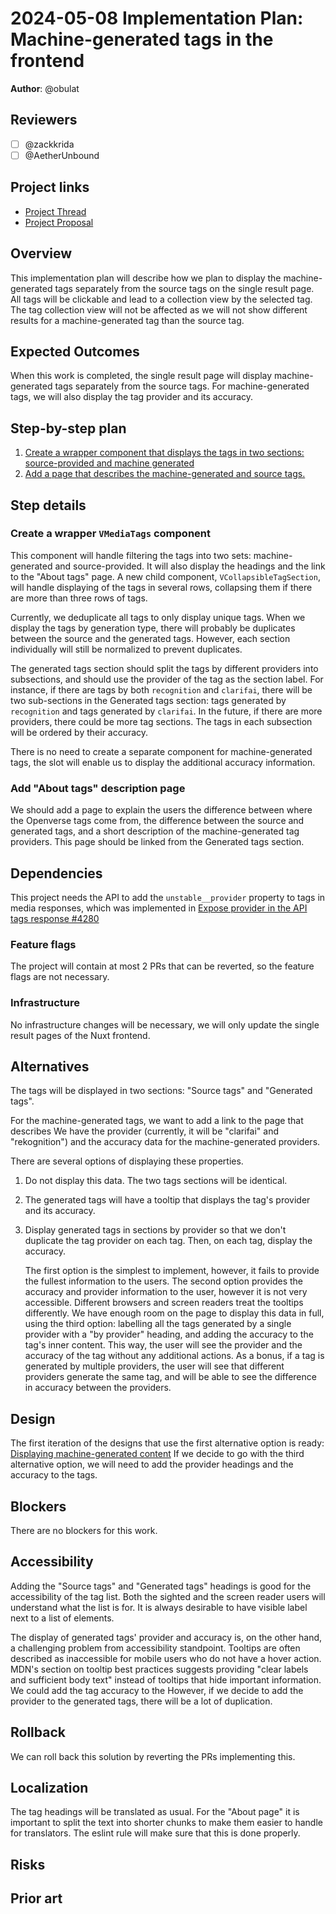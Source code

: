# 2024-05-08 Implementation Plan: Machine-generated tags in the frontend

**Author**: @obulat

<!-- See the implementation plan guide for more information: https://github.com/WordPress/openverse/tree/19791f51c063d0979112f4b9f4eeace04c8cf5ff/docs/projects#implementation-plans-status-in-rfc -->
<!-- This template is exhaustive and may include sections which aren't relevant to your project. Feel free to remove any sections which would not be useful to have. -->

## Reviewers

<!-- Choose two people at your discretion who make sense to review this based on their existing expertise. Check in to make sure folks aren't currently reviewing more than one other proposal or RFC. -->

- [ ] @zackkrida
- [ ] @AetherUnbound

## Project links

<!-- Enumerate any references to other documents/pages, including milestones and other plans -->

- [Project Thread](https://github.com/WordPress/openverse/issues/431)
- [Project Proposal](/projects/proposals/rekognition_data/20240320-project_proposal_rekognition_data.md)

## Overview

<!-- An overview of the implementation plan, if necessary. Save any specific steps for the section(s) below. -->

This implementation plan will describe how we plan to display the
machine-generated tags separately from the source tags on the single result
page. All tags will be clickable and lead to a collection view by the selected
tag. The tag collection view will not be affected as we will not show different
results for a machine-generated tag than the source tag.

## Expected Outcomes

<!-- List any succinct expected products from this implementation plan. -->

When this work is completed, the single result page will display
machine-generated tags separately from the source tags. For machine-generated
tags, we will also display the tag provider and its accuracy.

## Step-by-step plan

<!--
List the ordered steps of the plan in the form of imperative-tone issue titles.

The goal of this section is to give a high-level view of the order of implementation any relationships like
blockages or other dependencies that exist between steps of the plan. Link each step to the step description
in the following section.

If special deployments are required between steps, explicitly note them here. Additionally, highlight key
milestones like when a feature flag could be made available in a particular environment.
-->

1. [Create a wrapper component that displays the tags in two sections: source-provided and machine generated](#create-a-wrapper-vmediatags-component)
2. [Add a page that describes the machine-generated and source tags.](#add-about-tags-description-page)

## Step details

<!--
Describe all of the implementation steps listed in the "step-by-step plan" in detail.

For each step description, ensure the heading includes an obvious reference to the step as described in the
"step-by-step plan" section above.
-->

### Create a wrapper `VMediaTags` component

This component will handle filtering the tags into two sets: machine-generated
and source-provided. It will also display the headings and the link to the
"About tags" page. A new child component, `VCollapsibleTagSection`, will handle
displaying of the tags in several rows, collapsing them if there are more than
three rows of tags.

Currently, we deduplicate all tags to only display unique tags. When we display
the tags by generation type, there will probably be duplicates between the
source and the generated tags. However, each section individually will still be
normalized to prevent duplicates.

The generated tags section should split the tags by different providers into
subsections, and should use the provider of the tag as the section label. For
instance, if there are tags by both `recognition` and `clarifai`, there will be
two sub-sections in the Generated tags section: tags generated by `recognition`
and tags generated by `clarifai`. In the future, if there are more providers,
there could be more tag sections. The tags in each subsection will be ordered by
their accuracy.

There is no need to create a separate component for machine-generated tags, the
slot will enable us to display the additional accuracy information.

### Add "About tags" description page

We should add a page to explain the users the difference between where the
Openverse tags come from, the difference between the source and generated tags,
and a short description of the machine-generated tag providers. This page should
be linked from the Generated tags section.

## Dependencies

This project needs the API to add the `unstable__provider` property to tags in
media responses, which was implemented in
[Expose provider in the API tags response #4280](https://github.com/WordPress/openverse/pull/4280)

### Feature flags

<!-- List feature flags/environment variables that will be utilised in the development of this plan. -->

The project will contain at most 2 PRs that can be reverted, so the feature
flags are not necessary.

### Infrastructure

<!-- Describe any infrastructure that will need to be provisioned or modified. In particular, identify associated potential cost changes. -->

No infrastructure changes will be necessary, we will only update the single
result pages of the Nuxt frontend.

## Alternatives

<!-- Describe any alternatives considered and why they were not chosen or recommended. -->

The tags will be displayed in two sections: "Source tags" and "Generated tags".

For the machine-generated tags, we want to add a link to the page that describes
We have the provider (currently, it will be "clarifai" and "rekognition") and
the accuracy data for the machine-generated providers.

There are several options of displaying these properties.

1. Do not display this data. The two tags sections will be identical.
2. The generated tags will have a tooltip that displays the tag's provider and
   its accuracy.
3. Display generated tags in sections by provider so that we don't duplicate the
   tag provider on each tag. Then, on each tag, display the accuracy.

   The first option is the simplest to implement, however, it fails to provide
   the fullest information to the users. The second option provides the accuracy
   and provider information to the user, however it is not very accessible.
   Different browsers and screen readers treat the tooltips differently. We have
   enough room on the page to display this data in full, using the third option:
   labelling all the tags generated by a single provider with a "by provider"
   heading, and adding the accuracy to the tag's inner content. This way, the
   user will see the provider and the accuracy of the tag without any additional
   actions. As a bonus, if a tag is generated by multiple providers, the user
   will see that different providers generate the same tag, and will be able to
   see the difference in accuracy between the providers.

## Design

<!-- Note any design requirements for this plan. -->

The first iteration of the designs that use the first alternative option is
ready:
[Displaying machine-generated content](https://github.com/WordPress/openverse/issues/4192)
If we decide to go with the third alternative option, we will need to add the
provider headings and the accuracy to the tags.

## Blockers

<!-- What hard blockers exist that prevent further work on this project? -->

There are no blockers for this work.

## Accessibility

<!-- Are there specific accessibility concerns relevant to this plan? Do you expect new UI elements that would need particular care to ensure they're implemented in an accessible way? Consider also low-spec device and slow internet accessibility, if relevant. -->

Adding the "Source tags" and "Generated tags" headings is good for the
accessibility of the tag list. Both the sighted and the screen reader users will
understand what the list is for. It is always desirable to have visible label
next to a list of elements.

The display of generated tags' provider and accuracy is, on the other hand, a
challenging problem from accessibility standpoint. Tooltips are often described
as inaccessible for mobile users who do not have a hover action. MDN's section
on tooltip best practices suggests providing "clear labels and sufficient body
text" instead of tooltips that hide important information. We could add the tag
accuracy to the However, if we decide to add the provider to the generated tags,
there will be a lot of duplication.

## Rollback

<!-- How do we roll back this solution in the event of failure? Are there any steps that can not easily be rolled back? -->

We can roll back this solution by reverting the PRs implementing this.

## Localization

<!-- Any translation or regional requirements? Any differing legal requirements based on user location? -->

The tag headings will be translated as usual. For the "About page" it is
important to split the text into shorter chunks to make them easier to handle
for translators. The eslint rule will make sure that this is done properly.

## Risks

<!-- What risks are we taking with this solution? Are there risks that once taken can’t be undone?-->

## Prior art

<!-- Include links to documents and resources that you used when coming up with your solution. Credit people who have contributed to the solution that you wish to acknowledge. -->
